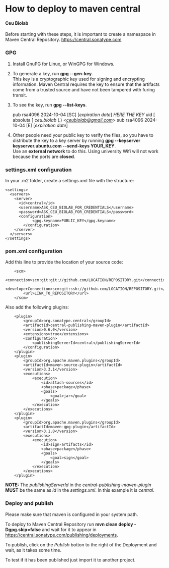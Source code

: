 # How to deploy to maven central
#### Ceu Biolab

Before starting with these steps, it is important to create a namespace in Maven Central Repository.
https://central.sonatype.com

### GPG

1. Install GnuPG for Linux, or WinGPG for Windows.

2. To generate a key, run **gpg --gen-key**.  
   This key is a cryptographic key used for signing and encrypting information. Maven Central requires the key to ensure that the artifacts come from a trusted source and have not been tampered with furing transit.

3. To see the key, run **gpg --list-keys**.  

   pub   rsa4096 2024-10-04 [SC] [*expiration date*]
      *HERE THE KEY*
uid        [  absoluta ] *ceu.biolab* (.) <*ceubiolab@gmail.com*>
sub   rsa4096 2024-10-04 [E] [*expiration date*]
4. Other people need your public key to verify the files, so you have to distribute the key to a key server by running **gpg --keyserver keyserver.ubuntu.com --send-keys YOUR_KEY**.  
Use an **external network** to do this. Using university Wifi will not work because the ports are **closed**.

### settings.xml configuration
In your .m2 folder, create a settings.xml file with the structure:

```
<settings>
  <servers>
    <server>
      <id>central</id>
      <username>ASK_CEU_BIOLAB_FOR_CREDENTIALS</username>
      <password>ASK_CEU_BIOLAB_FOR_CREDENTIALS</password>
      <configuration>
            <gpg.keyname>PUBLIC_KEY</gpg.keyname>
        </configuration>
    </server>
  </servers>
</settings>
```
### pom.xml configuration
Add this line to provide the location of your source code:
```
    <scm>
        <connection>scm:git:git://github.com/LOCATION/REPOSITORY.git</connection>
        <developerConnection>scm:git:ssh://github.com/LOCATION/REPOSITORY.git</developerConnection>
        <url>LINK_TO_REPOSITORY</url>
    </scm>
```
Also add the following plugins:
```
    <plugin>
        <groupId>org.sonatype.central</groupId>
        <artifactId>central-publishing-maven-plugin</artifactId>
        <version>0.6.0</version>                
        <extensions>true</extensions>
        <configuration>
            <publishingServerId>central</publishingServerId>
        </configuration>
    </plugin>
    <plugin>
        <groupId>org.apache.maven.plugins</groupId>
        <artifactId>maven-source-plugin</artifactId>
        <version>3.3.1</version>
        <executions>
            <execution>
                <id>attach-sources</id>
                <phase>package</phase>
                <goals>
                    <goal>jar</goal>
                </goals>
            </execution>
        </executions>
    </plugin>
    <plugin>
        <groupId>org.apache.maven.plugins</groupId>
        <artifactId>maven-gpg-plugin</artifactId>
        <version>3.1.0</version>
        <executions>
            <execution>
                <id>sign-artifacts</id>
                <phase>package</phase>
                <goals>
                    <goal>sign</goal>
                </goals>
            </execution>
        </executions>
    </plugin>
```
**NOTE:** The *publishingServerId* in the *central-publishing-maven-plugin* **MUST** be the same as *id* in the *settings.xml*. 
In this example it is *central*.

### Deploy and publish

Please make sure that maven is configured in your system path. 

To deploy to Maven Central Repository run **mvn clean deploy -Dgpg.skip=false** and wait for it to appear in https://central.sonatype.com/publishing/deployments.

To publish, click on the *Publish* botton to the right of the Deployment and wait, as it takes some time.

To test if it has been published just import it to another project.
